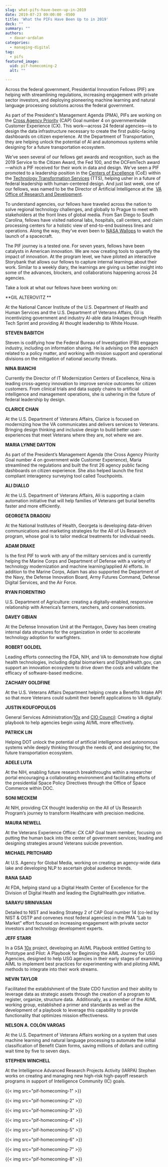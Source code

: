 ```yaml
---
slug: what-pifs-have-been-up-in-2019
date: 2019-07-23 09:00:00 -0500
title: 'What the PIFs Have Been Up to in 2019'
deck: ""
summary: ""
authors:
  - davar-ardalan
categories:
  - managing-digital
tag:
  - pifs
featured_image:
  uid: pif-homecoming-2
  alt: ""

---
```


Across the federal government, Presidential Innovation Fellows (PIF) are helping with streamlining regulations, increasing engagement with private sector investors, and deploying pioneering machine learning and natural language processing solutions across the federal government. 

As part of the President's Management Agenda (PMA), PIFs are working on the [Cross Agency Priority](https://www.performance.gov/PMA/PMA.html) (CAP) Goal number 4 on governmentwide Customer Experience (CX). This work—across 24 federal agencies—is to design the data infrastructure necessary to create the first public-facing dashboards on citizen experience. At the Department of Transportation, they are helping unlock the potential of AI and autonomous systems while designing for a future transportation ecosystem.

We’ve seen several of our fellows get awards and recognition, such as the 2019 Service to the Citizen Award, the Fed 100, and the DCFemTech award—which a PIF received for their work in data and design. We’ve seen a PIF promoted to a leadership position in the [Centers of Excellence](https://coe.gsa.gov/) (CoE) within the [Technology Transformation Services](https://www.gsa.gov/tts) (TTS), helping usher in a future of federal leadership with human-centered design. And just last week, one of our fellows, was named to be the Director of Artificial Intelligence at the  [VA Office of Research and Development](https://www.research.va.gov/).

To understand agencies, our fellows have traveled across the nation to solve regional technology challenges, and globally to Prague to meet with stakeholders at the front lines of global media. From San Diego to South Carolina, fellows have visited national labs, hospitals, call centers, and claim processing centers for a holistic view of end-to-end business lines and operations. Along the way, they’ve even been to [NASA Wallops](https://www.nasa.gov/centers/wallops/home/) to watch the launch of a spacecraft. 

The PIF journey is a tested one. For seven years, fellows have been catalysts in American innovation. We are now creating tools to quantify the impact of innovation. At the program level, we have piloted an interactive Storybank that allows our fellows to capture internal learnings about their work. Similar to a weekly diary, the learnings are giving us better insight into some of the advances, blockers, and collaborations happening across 24 agencies.


Take a look at what our fellows have been working on:

**GIL ALTEROVITZ **

At the National Cancer Institute of the U.S. Department of Health and Human Services and the U.S. Department of Veterans Affairs, Gil is incentivizing government and industry AI-able data linkages through Health Tech Sprint and providing AI thought leadership to White House.

**STEVEN BABITCH**

Steven is codifying how the Federal Bureau of Investigation (FBI) engages industry, including on information sharing. He is advising on the approach related to a policy matter, and working with mission support and operational divisions on the mitigation of national security threats.

**NINA BIANCHI**

Currently the Director of IT Modernization Centers of Excellence, Nina is leading cross-agency innovation to improve service outcomes for citizen customers. From clinical trials and data supply chains to artificial intelligence and management operations, she is ushering in the future of federal leadership by design.

**CLARICE CHAN**

At the U.S. Department of Veterans Affairs, Clarice is focused on modernizing how the VA communicates and delivers services to Veterans. Bringing design thinking and inclusive design to build better user-experiences that meet Veterans where they are, not where we are.

**MARIA LYNNE DAYTON** 

As part of the President’s Management Agenda (the Cross Agency Priority Goal number 4 on government wide Customer Experience), Maria streamlined the regulations and built the first 26 agency public facing dashboards on citizen experience. She also helped launch the first compliant interagency surveying tool called Touchpoints. 

**ALI DIALLO**

At the U.S. Department of Veterans Affairs, Ali is supporting a claim automation initiative that will help families of Veterans get burial benefits faster and more efficiently.

**GEORGETA DRAGOIU**

At the National Institutes of Health, Georgeta is developing data-driven communications and marketing strategies for the All of Us Research program, whose goal is to tailor medical treatments for individual needs. 

**ADAM DRAKE**

Is the first PIF to work with any of the military services and is currently helping the Marine Corps and Department of Defense with a variety of technology modernization and machine learning/applied AI efforts. In addition to the Marine Corps, Adam has also supported the Department of the Navy, the Defense Innovation Board, Army Futures Command, Defense Digital Services, and the Air Force.

**RYAN FIORENTINO**

U.S. Department of Agriculture: creating a digitally-enabled, responsive relationship with America’s farmers, ranchers, and conservationists.

**DAVEY GIBIAN**

At the Defense Innovation Unit at the Pentagon, Davey has been creating internal data structures for the organization in order to accelerate technology adoption for warfighters. 

**ROBERT GOLDEL**

Leading efforts connecting the FDA, NIH, and VA to demonstrate how digital health technologies, including digital biomarkers and DigitalHealth.gov, can support an innovation ecosystem to drive down the costs and validate the efficacy of software-based medicine.

**ZACHARY GOLDFINE**

At the U.S. Veterans Affairs Department helping create a Benefits Intake API so that more Veterans could submit their benefit applications to VA digitally.

**JUSTIN KOUFOPOULOS**

General Services Administration/[10x](https://digital.gov/2019/07/09/get-to-know-10x/) and [CIO Council](https://www.cio.gov/): Creating a digital playbook to help agencies begin using AI/ML more effectively.

**PATRICK LIN**

Helping DOT unlock the potential of artificial intelligence and autonomous systems while deeply thinking through the needs of, and designing for, the future transportation ecosystem.

**ADELE LUTA**

At the NIH, enabling future research breakthroughs within a researcher portal encouraging a collaborating environment and facilitating efforts of the presidential Space Policy Directives through the Office of Space Commerce within DOC.

**SONI MECKEM**

At NIH, providing CX thought leadership on the All of Us Research Program’s journey to transform Healthcare with precision medicine.

**MAURA NEWELL**

At the Veterans Experience Office: CX CAP Goal team member, focusing on putting the human back into the center of government services; leading and designing strategies around Veterans suicide prevention.

**MICHAEL PRITCHARD**

At U.S. Agency for Global Media, working on creating an agency-wide data lake and developing NLP to ascertain global audience trends.

**RANA SAAD**

At FDA, helping stand up a Digital Health Center of Excellence for the Division of Digital Health and leading the DigitalHealth.gov initiative.

**SARAYU SRINIVASAN**

Detailed to NIST and leading Strategy 2 of CAP Goal number 14 (co-led by NIST & OSTP and convenes most federal agencies) in the PMA “Lab to Market” effort focused on increasing engagement with private sector investors and technology development experts.

**JEFF STARR**

In a GSA [10x](https://digital.gov/2019/07/09/get-to-know-10x/) project, developing an AI/ML Playbook entitled Getting to Prototype and Pilot: A Playbook for Beginning the AIML Journey for USG Agencies, designed to help USG agencies in their early stages of examining AIML to implement best practices for experimenting with and piloting AIML methods to integrate into their work streams.

**NEVIN TAYLOR**

Facilitated the establishment of the State CDO function and their ability to leverage data as strategic assets through the creation of a program to register, organize, structure data.  Additionally, as a member of the AI/ML working group, established a primer and standards as well as the development of a playbook to leverage this capability to provide functionality that optimizes mission effectiveness.

**NELSON A. COLÓN VARGAS**

At the U.S. Department of Veterans Affairs working on a system that uses machine learning and natural language processing to automate the initial classification of Benefit Claim forms, saving millions of dollars and cutting wait time by five to seven days.

**STEPHEN WINCHELL**

At the Intelligence Advanced Research Projects Activity (IARPA) Stephen works on creating and managing new high-risk high-payoff research programs in support of Intelligence Community (IC) goals.


{{< img src="pif-homecoming-1" >}}

{{< img src="pif-homecoming-2" >}}

{{< img src="pif-homecoming-3" >}}

{{< img src="pif-homecoming-4" >}}

{{< img src="pif-homecoming-5" >}}

{{< img src="pif-homecoming-6" >}}

{{< img src="pif-homecoming-7" >}}

{{< img src="pif-homecoming-8" >}}
